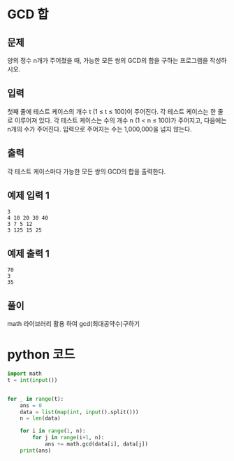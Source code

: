 # GCD 합

## 문제
양의 정수 n개가 주어졌을 때, 가능한 모든 쌍의 GCD의 합을 구하는 프로그램을 작성하시오.

## 입력
첫째 줄에 테스트 케이스의 개수 t (1 ≤ t ≤ 100)이 주어진다. 각 테스트 케이스는 한 줄로 이루어져 있다. 각 테스트 케이스는 수의 개수 n (1 < n ≤ 100)가 주어지고, 다음에는 n개의 수가 주어진다. 입력으로 주어지는 수는 1,000,000을 넘지 않는다.

## 출력
각 테스트 케이스마다 가능한 모든 쌍의 GCD의 합을 출력한다.

## 예제 입력 1 
    3
    4 10 20 30 40
    3 7 5 12
    3 125 15 25

## 예제 출력 1 
    70
    3
    35

## 풀이
math 라이브러리 활용 하여 gcd(최대공약수)구하기

# python 코드
```python
import math
t = int(input())


for _ in range(t):
    ans = 0
    data = list(map(int, input().split()))
    n = len(data)

    for i in range(1, n):
        for j in range(i+1, n):
            ans += math.gcd(data[i], data[j])
    print(ans)
```